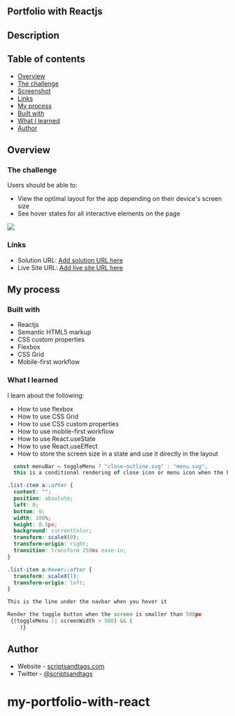 ## Portfolio with Reactjs

## Description

## Table of contents

- [Overview](https://#overview)
- [The challenge](https://#the-challenge)
- [Screenshot](https://#screenshot)
- [Links](https://#links)
- [My process](https://#my-process)
- [Built with](https://#built-with)
- [What I learned](https://#what-i-learned)
- [Author](https://#author)

## Overview

### The challenge

Users should be able to:

- View the optimal layout for the app depending on their device's screen size
- See hover states for all interactive elements on the page

![](screenshot.png)

### Links

- Solution URL: [Add solution URL here](https://your-solution-url.com)
- Live Site URL: [Add live site URL here](https://your-live-site-url.com)

## My process

### Built with

- Reactjs
- Semantic HTML5 markup
- CSS custom properties
- Flexbox
- CSS Grid
- Mobile-first workflow

### What I learned

I learn about the following:

- How to use flexbox
- How to use CSS Grid
- How to use CSS custom properties
- How to use mobile-first workflow
- How to use React.useState
- How to use React.useEffect
- How to store the screen size in a state and use it directly in the layout

```Javascript
  const menuBar = toggleMenu ? "close-outline.svg" : "menu.svg";
  this is a conditional rendering of close icon or menu icon when the button is toggled
```

```css
.list-item a::after {
  content: "";
  position: absolute;
  left: 0;
  bottom: 0;
  width: 100%;
  height: 0.5px;
  background: currentColor;
  transform: scaleX(0);
  transform-origin: right;
  transition: transform 250ms ease-in;
}

.list-item a:hover::after {
  transform: scaleX(1);
  transform-origin: left;
}

This is the line under the navbar when you hover it
```

```Javascript
Render the toggle button when the screen is smaller than 500px
 {(toggleMenu || screenWidth > 500) && (
    )}
```

## Author

- Website - [scriptsandtags.com](https://www.scriptsandtags.com/)
- Twitter - [@scriptsandtags](https://www.twitter.com/scriptsandtags)
# my-portfolio-with-react
